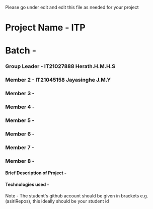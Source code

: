 Please go under edit and edit this file as needed for your project

# Project Name - ITP
# Batch - 
### Group Leader - IT21027888 Herath.H.M.H.S
### Member 2 -  IT21045158 Jayasinghe J.M.Y
### Member 3 - 
### Member 4 - 
### Member 5 - 
### Member 6 - 
### Member 7 - 
### Member 8 - 

#### Brief Description of Project - 
#### Technologies used - 

Note - The student's github account should be given in brackets e.g. (asiriRepos), this ideally should be your student id 

